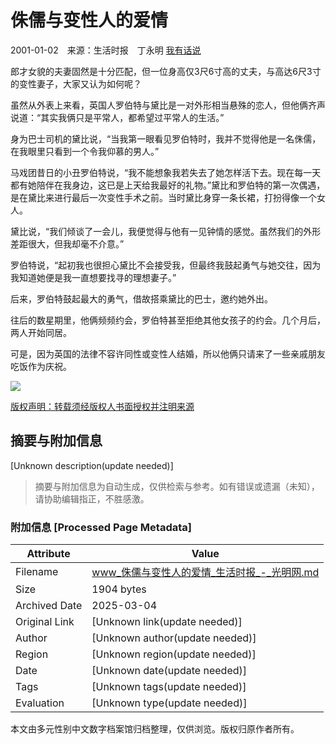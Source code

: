 # 侏儒与变性人的爱情

2001-01-02　来源：生活时报　丁永明 [我有话说](#commentAnchor)

郎才女貌的夫妻固然是十分匹配，但一位身高仅3尺6寸高的丈夫，与高达6尺3寸的变性妻子，大家又认为如何呢？

虽然从外表上来看，英国人罗伯特与黛比是一对外形相当悬殊的恋人，但他俩齐声说道：“其实我俩只是平常人，都希望过平常人的生活。”

身为巴士司机的黛比说，“当我第一眼看见罗伯特时，我并不觉得他是一名侏儒，在我眼里只看到一个令我仰慕的男人。”

马戏团昔日的小丑罗伯特说，“我不能想象我若失去了她怎样活下去。现在每一天都有她陪伴在我身边，这已是上天给我最好的礼物。”黛比和罗伯特的第一次偶遇，是在黛比来进行最后一次变性手术之前。当时黛比身穿一条长裙，打扮得像一个女人。

黛比说，“我们倾谈了一会儿，我便觉得与他有一见钟情的感觉。虽然我们的外形差距很大，但我却毫不介意。”

罗伯特说，“起初我也很担心黛比不会接受我，但最终我鼓起勇气与她交往，因为我知道她便是我一直想要找寻的理想妻子。”

后来，罗伯特鼓起最大的勇气，借故搭乘黛比的巴士，邀约她外出。

往后的数星期里，他俩频频约会，罗伯特甚至拒绝其他女孩子的约会。几个月后，两人开始同居。

可是，因为英国的法律不容许同性或变性人结婚，所以他俩只请来了一些亲戚朋友吃饭作为庆祝。

![](https://ad.gmw.cn/content_banner/content_650x120_qrcodes.jpg)

[版权声明：转载须经版权人书面授权并注明来源](//www.gmw.cn/content/2011-02/14/content_1609313.htm)
<!-- tcd_original_link https://www.gmw.cn/01shsb/2001-01/02/GB/01%5E1575%5E0%5ESH8-221.htm -->


## 摘要与附加信息

<!-- tcd_abstract -->
[Unknown description(update needed)]
<!-- tcd_abstract_end -->

> 摘要与附加信息为自动生成，仅供检索与参考。如有错误或遗漏（未知），请协助编辑指正，不胜感激。

### 附加信息 [Processed Page Metadata]

| Attribute       | Value                                  |
|-----------------|----------------------------------------|
| Filename        | www_侏儒与变性人的爱情_生活时报_-_光明网.md                             |
| Size            | 1904 bytes                           |
| Archived Date   | 2025-03-04                             |
| Original Link   | [Unknown link(update needed)]                       |
| Author          | [Unknown author(update needed)]                               |
| Region          | [Unknown region(update needed)]                               |
| Date            | [Unknown date(update needed)]                                 |
| Tags            | [Unknown tags(update needed)]                                 |
| Evaluation            | [Unknown type(update needed)]                                 |
<!-- tcd_table_end -->

本文由多元性别中文数字档案馆归档整理，仅供浏览。版权归原作者所有。
